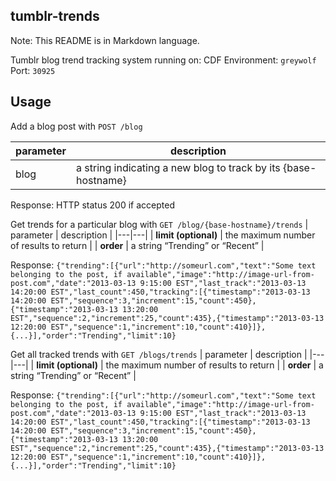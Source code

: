 ## tumblr-trends ##

Note: This README is in Markdown language.

Tumblr blog trend tracking system running on:
CDF Environment: ```greywolf```
Port: ```30925```

## Usage ##

Add a blog post with ```POST /blog```

|parameter|description|
|---|---|
| blog | a string indicating a new blog to track by its {base-hostname} |
Response: HTTP status 200 if accepted

Get trends for a particular blog with ```GET /blog/{base-hostname}/trends```
| parameter | description |
|---|---|
| **limit (optional)** | the maximum number of results to return |
| **order** | a string “Trending” or “Recent” |

Response:
```{"trending":[{"url":"http://someurl.com","text":"Some text belonging to the post, if available","image":"http://image-url-from-post.com","date":"2013-03-13 9:15:00 EST","last_track":"2013-03-13 14:20:00 EST","last_count":450,"tracking":[{"timestamp":"2013-03-13 14:20:00 EST","sequence":3,"increment":15,"count":450},{"timestamp":"2013-03-13 13:20:00 EST","sequence":2,"increment":25,"count":435},{"timestamp":"2013-03-13 12:20:00 EST","sequence":1,"increment":10,"count":410}]},{...}],"order":"Trending","limit":10}```

Get all tracked trends with ```GET /blogs/trends```
| parameter | description |
|---|---|
| **limit (optional)** | the maximum number of results to return |
| **order** | a string “Trending” or “Recent” |

Response:
```{"trending":[{"url":"http://someurl.com","text":"Some text belonging to the post, if available","image":"http://image-url-from-post.com","date":"2013-03-13 9:15:00 EST","last_track":"2013-03-13 14:20:00 EST","last_count":450,"tracking":[{"timestamp":"2013-03-13 14:20:00 EST","sequence":3,"increment":15,"count":450},{"timestamp":"2013-03-13 13:20:00 EST","sequence":2,"increment":25,"count":435},{"timestamp":"2013-03-13 12:20:00 EST","sequence":1,"increment":10,"count":410}]},{...}],"order":"Trending","limit":10}```




